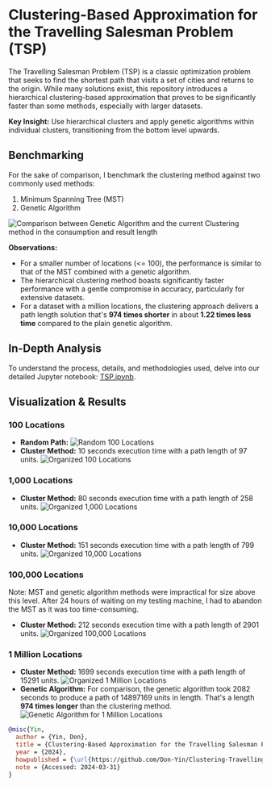 # Clustering-Based Approximation for the Travelling Salesman Problem (TSP)
The Travelling Salesman Problem (TSP) is a classic optimization problem that seeks to find the shortest path that visits a set of cities and returns to the origin. While many solutions exist, this repository introduces a hierarchical clustering-based approximation that proves to be significantly faster than some methods, especially with larger datasets.

**Key Insight:** Use hierarchical clusters and apply genetic algorithms within individual clusters, transitioning from the bottom level upwards.

## Benchmarking
For the sake of comparison, I benchmark the clustering method against two commonly used methods:
1. Minimum Spanning Tree (MST)
2. Genetic Algorithm

![Comparison between Genetic Algorithm and the current Clustering method in the consumption and result length](public/compare.png)

**Observations:**
- For a smaller number of locations (<= 100), the performance is similar to that of the MST combined with a genetic algorithm.
- The hierarchical clustering method boasts significantly faster performance with a gentle compromise in accuracy, particularly for extensive datasets.
- For a dataset with a million locations, the clustering approach delivers a path length solution that's **974 times shorter** in about **1.22 times less time** compared to the plain genetic algorithm.

## In-Depth Analysis
To understand the process, details, and methodologies used, delve into our detailed Jupyter notebook: [TSP.ipynb](#).

## Visualization & Results
### 100 Locations
- **Random Path:** ![Random 100 Locations](public/loc_100_chaos.png)
- **Cluster Method:** 10 seconds execution time with a path length of 97 units. ![Organized 100 Locations](public/loc_100.png)

### 1,000 Locations
- **Cluster Method:** 80 seconds execution time with a path length of 258 units. ![Organized 1,000 Locations](public/loc_1000.png)

### 10,000 Locations
- **Cluster Method:** 151 seconds execution time with a path length of 799 units. ![Organized 10,000 Locations](public/loc_10000.png)

### 100,000 Locations
Note: MST and genetic algorithm methods were impractical for size above this level. After 24 hours of waiting on my testing machine, I had to abandon the MST as it was too time-consuming.
- **Cluster Method:** 212 seconds execution time with a path length of 2901 units. ![Organized 100,000 Locations](public/loc_100000.png)

### 1 Million Locations
- **Cluster Method:** 1699 seconds execution time with a path length of 15291 units. ![Organized 1 Million Locations](public/loc_1m.png)
- **Genetic Algorithm:** For comparison, the genetic algorithm took 2082 seconds to produce a path of 14897169 units in length. That's a length **974 times longer** than the clustering method. ![Genetic Algorithm for 1 Million Locations](public/genetic.png)

```bibtex
@misc{Yin,
  author = {Yin, Don},
  title = {Clustering-Based Approximation for the Travelling Salesman Problem (TSP) using Hierarchical Clusters and Genetic Algorithms},
  year = {2024},
  howpublished = {\url{https://github.com/Don-Yin/Clustering-Travelling-Salesman-Problem}},
  note = {Accessed: 2024-03-31}
}
```
